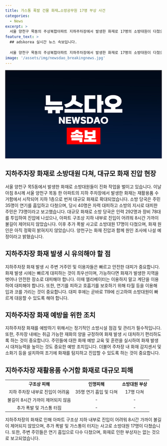 ```yaml
---
title: 가스통 폭발 건물 화재…소방공무원 17명 부상 사건
categories:
  - News
excerpt: >
  서울 양천구 목동의 주상복합아파트 지하주차장에서 발생한 화재로 17명의 소방대원이 다쳤으며, 주민 35명이 연기를 흡입하는 등 피해를 입었습니다. 292명의 인력과 78대의 장비를 투입하여 8시간 넘게 불길을 진압하는 등 어려움을 겪었으며, 추가 폭발로 17명의 소방공무원이 부상을 입었습니다. 화재 원인은 아직 밝혀지지 않았으며, 경찰과 소방 당국은 원인을 조사 중입니다. (문단 요약, 149자)
feature_text: >
  ## adskorea 실시간 뉴스 속보입니다.

  서울 양천구 목동의 주상복합아파트 지하주차장에서 발생한 화재로 17명의 소방대원이 다쳤으며, 주민 35명이 연기를 흡입하는 등 피해를 입었습니다. 292명의 인력과 78대의 장비를 투입하여 8시간 넘게 불길을 진압하는 등 어려움을 겪었으며, 추가 폭발로 17명의 소방공무원이 부상을 입었습니다. 화재 원인은 아직 밝혀지지 않았으며, 경찰과 소방 당국은 원인을 조사 중입니다. (문단 요약, 149자)
image: '/assets/img/newsdao_breakingnews.jpg'
---
```


<p><img src="/assets/img/newsdao_breakingnews.jpg" alt="adskorea 속보" /></p>

<h2 data-ke-size="size26">지하주차장 화재로 소방대원 다쳐, 대규모 화재 진압 현장</h2>

<p data-ke-size="size16">서울 양천구 목5동에서 발생한 화재로 소방대원들이 진화 작업을 벌이고 있습니다. 이날 아침 8시께 서울 양천구 목동 한 아파트의 지하 주차장에서 발생한 화재는 재활용품 수거함에서 시작되어 지하 1층으로 번져 대규모 화재로 확대되었습니다. 소방 당국은 주민 35명이 연기를 흡입하고 다쳤으며, 당시 40명은 자력 대피하고 소방의 지시로 대피한 주민은 73명이라고 보고했습니다. 대규모 화재로 소방 당국은 인력 292명과 장비 78대를 투입하여 진압에 나섰으나, 아파트 구조상 지하 내부로 진입이 어려워 8시간 가까이 불길이 제어되지 않았습니다. 이후 추가 폭발 사고로 소방대원 17명이 다쳤으며, 화재 원인은 아직 정확히 밝혀지지 않았습니다. 양천구는 화재 진압과 함께 원인 조사에 나설 예정이라고 밝혔습니다.</p>

<h2 data-ke-size="size26">지하주차장 화재 발생 시 유의해야 할 점</h2>

<p data-ke-size="size16">지하주차장 화재 발생 시 주변 거주민 및 이용자들은 빠르고 안전한 대피가 중요합니다. 화재 발생 시에는 빠르게 대피하는 것이 최우선이며, 가능하다면 화재가 발생한 지역을 벗어나 안전한 장소로 대피해야 합니다. 이때 엘리베이터는 이용하지 말고 계단을 이용하여 대피해야 합니다. 또한, 연기를 피하고 호흡기를 보호하기 위해 타월 등을 이용해 입과 코를 가리는 것이 중요합니다. 대피 후에는 곧바로 119에 신고하여 소방대원이 빠르게 대응할 수 있도록 해야 합니다.</p>

<h2 data-ke-size="size26">지하주차장 화재 예방을 위한 조치</h2>

<p data-ke-size="size16">지하주차장 화재를 예방하기 위해서는 정기적인 소방시설 점검 및 관리가 필수적입니다. 또한, 주차장 내에는 취급 가능한 재화의 양을 규정하여 화재 발생 시 대처하기 편리하도록 하는 것이 중요합니다. 주민들에 대한 화재 예방 교육 및 훈련을 실시하여 화재 발생 시 대처능력을 높이는 것도 중요한 예방 조치입니다. 더불어 주차장 내 화재 감지센서 및 소화기 등을 설치하여 조기에 화재를 탐지하고 진압할 수 있도록 하는 것이 중요합니다.</p>

<h2 data-ke-size="size26">지하주차장 재활용품 수거함 화재로 대규모 피해</h2>

<table>
  <tbody>
    <tr>
      <td style="text-align: center; height: 17px;"><b>구조상 피해</b></td>
      <td style="text-align: center; height: 17px;"><b>인명피해</b></td>
      <td style="text-align: center; height: 17px;"><b>소방대원 부상</b></td>
    </tr>
    <tr>
      <td style="text-align: center; height: 17px;">지하 주차장 내부로 진입이 어려움</td>
      <td style="text-align: center; height: 17px;">35명 연기 흡입 및 다쳐</td>
      <td style="text-align: center; height: 17px;">17명 다쳐</td>
    </tr>    
    <tr>
      <td style="text-align: center; height: 17px;">불길이 8시간 가까이 제어되지 않음</td>
      <td style="text-align: center; height: 17px;">-</td>
      <td style="text-align: center; height: 17px;">-</td>
    </tr>
    <tr>
      <td style="text-align: center; height: 17px;">추가 폭발 및 가스통 터짐</td>
      <td style="text-align: center; height: 17px;">-</td>
      <td style="text-align: center; height: 17px;">-</td>
    </tr>
  </tbody>
</table>

<p data-ke-size="size16">지하주차장의 화재로 인해 아파트 구조상 지하 내부로 진입이 어려워 8시간 가까이 불길이 제어되지 않았으며, 추가 폭발 및 가스통이 터지는 사고로 소방대원 17명이 다쳤습니다. 또한, 주변 주민들은 연기 흡입으로 다수 다쳤으며, 화재로 인한 부상자는 없는 것으로 보고되었습니다.</p>

